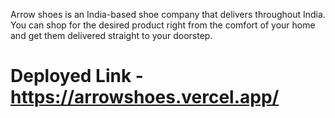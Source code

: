 Arrow shoes is an India-based shoe company that delivers throughout India. You can shop for the desired product right from the comfort of your home and get them delivered straight to your doorstep.

# Deployed Link -https://arrowshoes.vercel.app/
